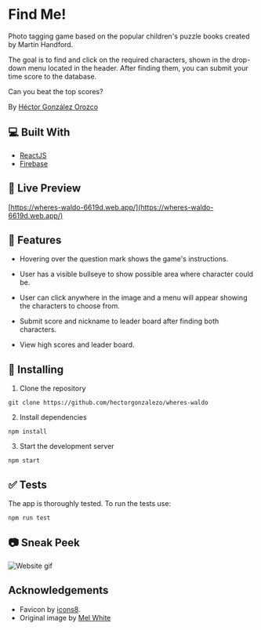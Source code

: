# Find Me!

Photo tagging game based on the popular children's puzzle books created by Martin Handford.

The goal is to find and click on the required characters, shown in the drop-down menu located in the header. After finding them, you can submit your time score to the database.

Can you beat the top scores?

By [Héctor González Orozco](https://github.com/hectorgonzalezo)

## :computer: Built With

* [ReactJS](https://reactjs.org/)
* [Firebase](https://firebase.google.com/)

## :ferris_wheel: Live Preview

[https://wheres-waldo-6619d.web.app/](https://wheres-waldo-6619d.web.app/)

## :rocket: Features

- Hovering over the question mark shows the game's instructions.

- User has a visible bullseye to show possible area where character could be.

- User can click anywhere in the image and a menu will appear showing the characters to choose from.

- Submit score and nickname to leader board after finding both characters.

- View high scores and leader board.

## :construction: Installing

1. Clone the repository

`git clone https://github.com/hectorgonzalezo/wheres-waldo`

2. Install dependencies

`npm install`

3. Start the development server

`npm start`


## :white_check_mark: Tests

The app is thoroughly tested. To run the tests use:

`npm run test`

## :camera: Sneak Peek

![Website gif](./src/assets/website.gif)

## Acknowledgements

- Favicon by [icons8](https://icons8.com/).
- Original image by [Mel White](https://classicexhibits.com/tradeshow-blog/author/mel/)
